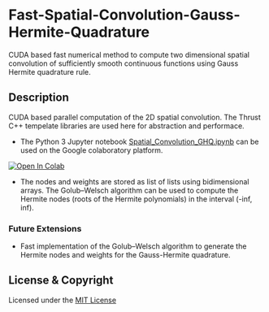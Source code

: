# Fast-Spatial-Convolution-Gauss-Hermite-Quadrature
CUDA based fast numerical method to compute two dimensional spatial convolution of sufficiently smooth continuous functions using Gauss Hermite quadrature rule. 

## Description

CUDA based parallel computation of the 2D spatial convolution. The Thrust C++ tempelate libraries are used here for abstraction and performace. 

* The Python 3 Jupyter notebook [Spatial_Convolution_GHQ.ipynb](Spatial_Convolution_GHQ.ipynb) can be used on the Google colaboratory platform. 

[![Open In Colab](https://colab.research.google.com/assets/colab-badge.svg)](https://colab.research.google.com/github/kk17m/CUDA-Spatial-Convolution-Gauss-Hermite-Quadrature/blob/master/Spatial_Convolution_GHQ.ipynb)

* The nodes and weights are stored as list of lists using bidimensional arrays. The Golub–Welsch algorithm can be used to compute the Hermite nodes (roots of the Hermite polynomials) in the interval (-inf, inf).  

### Future Extensions

* Fast implementation of the Golub–Welsch algorithm to generate the Hermite nodes and weights for the Gauss-Hermite quadrature. 

## License & Copyright
Licensed under the [MIT License](LICENSE)
